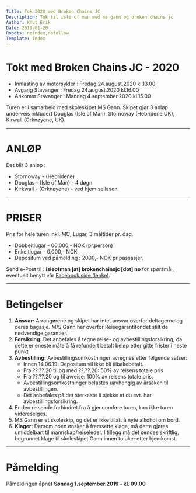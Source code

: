 ```yaml
---
Title: Tok 2020 med Broken Chains JC
Description: Tok til isle of man med ms gann og broken chains jc
Author: Knut Erik
Date: 2019-01-20
Robots: noindex,nofollow
Template: index
---
```


# Tokt med Broken Chains JC - 2020

- Innlasting av motorsykler : Fredag 24.august.2020 kl.13.00
- Avgang Stavanger : Fredag 24.august.2020 kl.16.00
- Ankomst Stavanger : Mandag 4.september.2020 kl.15.00

Turen er i samarbeid med skoleskipet MS Gann. Skipet gjør 3 anløp underveis inkludert Douglas (Isle of Man), Stornoway (Hebridene UK), Kirwall (Orknøyene, UK).

------

# ANLØP

Det blir 3 anløp :

- Stornoway - (Hebridene)
- Douglas - (Isle of Man) - 4 døgn
- Kirkwall - (Orknøyene) - ved hjem seilasen

------

# PRISER

Pris for hele turen inkl. MC, Lugar, 3 måltider pr. dag.

- Dobbeltlugar - 00.000,- NOK (pr.person)
- Enkeltlugar - 0.000,- NOK
- Depositum ved påmelding : 2000,- NOK pr passasjer.
 
Send e-Post til : **isleofman [at] brokenchainsjc [dot] no** for spørsmål, eventuelt benytt vår [Facebook side (lenke)](https://www.facebook.com/pg/gannbrokenchains/posts/).

------

# Betingelser

1. **Ansvar:** Arrangørene og skipet har intet ansvar overfor deltagerne og deres bagasje. M/S Gann har overfor Reisegarantifondet stilt de nødvendige garantier.
2. **Forsikring:** Det anbefales å tegne reise- og avbestillingsforsikring, da dette er eneste måte å få refundert betalt beløp etter gitte frister i neste punkt
3. **Avbestilling:** Avbestillingsomkostninger avregnes etter følgende satser:
	- Innen 14.06.19: Depositum vil ikke bli tilbakebetalt.
	- Fra ??.??.20 til og med ??.??.20: 50% av reisens totale pris
	- Fra ??.??.20 og til avreise: 100% av reisens totale pris.
	- Avbestillingsomkostninger belastes uavhengig av årsaken til avbestillingen.
	- Det anbefales på det sterkeste å sjekke at du evt. har avbestillingsforsikring.
4. Er den reisende forhindret fra å gjennomføre turen, kan ikke turen videreselges.
5. MS Gann er et skoleskip, og det er ikke tillatt å nyte alkohol om bord.
6. **Klager:** Dersom noen ønsker å fremsette klage, må dette gjøres umiddelbart til mannskap/reiseleder. I tillegg må det sendes skriftlig, begrunnet klage til skoleskipet Gann innen to uker etter hjemkomst.

------

# Påmelding

Påmeldingen åpnet **Søndag 1.september.2019 - kl. 09.00**
